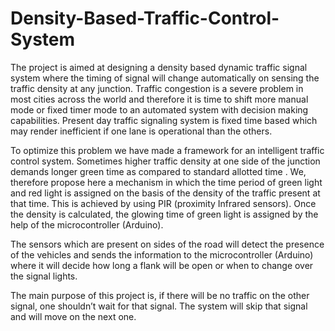 # Density-Based-Traffic-Control-System
The project is aimed at designing a density based dynamic traffic signal system where the timing of signal will change automatically on sensing the traffic density at any junction. Traffic congestion is a severe problem in most cities across the world and therefore it is time to shift more manual mode or fixed timer mode to an automated system with decision making capabilities. Present day traffic signaling system is fixed time based which may render inefficient if one lane is operational than the others. 

To optimize this problem we have made a framework for an intelligent traffic control system. Sometimes higher traffic density at one side of the junction demands longer green time as compared to standard allotted time . 
We, therefore propose here a mechanism in which the time period of green light and red light is assigned on the basis of the density of the traffic present at that time. This is achieved by using PIR (proximity Infrared 
sensors). Once the density is calculated, the glowing time of green light is assigned by the help of the microcontroller (Arduino). 

The sensors which are present on sides of the road will detect the presence of the vehicles and sends the information to the microcontroller (Arduino) where it will decide how long a flank will be open or when to change over the signal lights. 

The main purpose of this project is, if there will be no traffic on the other signal, one shouldn’t wait for that signal. The system will skip that signal and will move on the next one.

